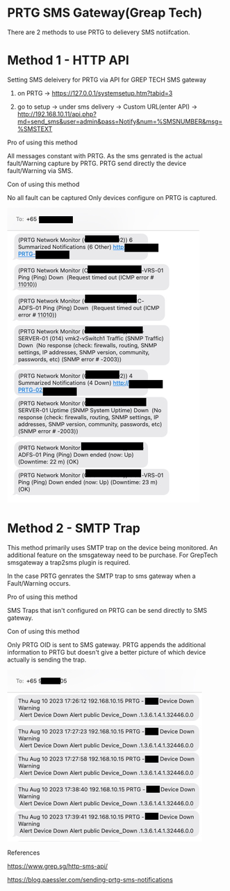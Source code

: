 # PRTG SMS Gateway(Greap Tech)

There are 2 methods to use PRTG to delievery SMS notiifcation. 

# Method 1 - HTTP API

Setting SMS deleivery for PRTG via API for GREP TECH SMS gateway

1) on PRTG -> https://127.0.0.1/systemsetup.htm?tabid=3

2) go to setup -> under sms delivery -> Custom URL(enter API) -> http://192.168.10.11/api.php?md=send_sms&user=admin&pass=Notify&num=%SMSNUMBER&msg=%SMSTEXT

Pro of using this method 

All messages constant with PRTG. As the sms genrated is the actual fault/Warning capture by PRTG. PRTG send directly the device fault/Warning via SMS.

Con of using this method

No all fault can be captured Only devices configure on PRTG is captured.

![alt text](https://github.com/ioctlsg/PRTG_SMS_Gateway/blob/main/Image%2011-8-23%20at%205.07%20PM.jpg)

# Method 2 - SMTP Trap

This method primarily uses SMTP trap on the device being monitored. An additional feature on the smsgateway need to be purchase. For GrepTech smsgateway a trap2sms plugin is required.

In the case PRTG genrates the SMTP trap to sms gateway when a Fault/Warning occurs. 

Pro of using this method

SMS Traps that isn't configured on PRTG can be send directly to SMS gateway.

Con of using this method

Only PRTG OID is sent to SMS gateway. PRTG appends the additional information to PRTG but doesn't give a better picture of which device actually is sending the trap.

![alt text](https://github.com/ioctlsg/PRTG_SMS_Gateway/blob/main/Image%2011-8-23%20at%204.58%20PM.jpg)



References

https://www.grep.sg/http-sms-api/

https://blog.paessler.com/sending-prtg-sms-notifications
